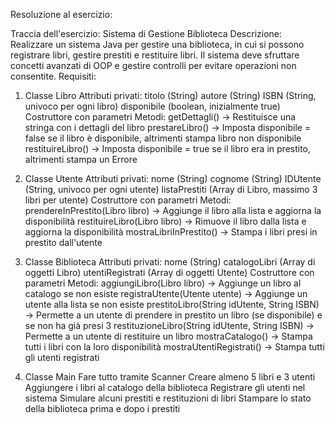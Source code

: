 Resoluzione al esercizio:


Traccia dell'esercizio: Sistema di Gestione Biblioteca
Descrizione:
Realizzare un sistema Java per gestire una biblioteca, in cui si possono registrare libri,
gestire prestiti e restituire libri.
 Il sistema deve sfruttare concetti avanzati di OOP e gestire controlli per evitare operazioni non consentite.
Requisiti:

1. Classe Libro
Attributi privati:
titolo (String)
autore (String)
ISBN (String, univoco per ogni libro)
disponibile (boolean, inizialmente true)
Costruttore con parametri
Metodi:
getDettagli() → Restituisce una stringa con i dettagli del libro
prestareLibro() → Imposta disponibile = false se il libro è disponibile, altrimenti stampa libro non disponibile
restituireLibro() → Imposta disponibile = true se il libro era in prestito, altrimenti stampa un Errore

2. Classe Utente
Attributi privati:
nome (String)
cognome (String)
IDUtente (String, univoco per ogni utente)
listaPrestiti (Array di Libro, massimo 3 libri per utente)
Costruttore con parametri
Metodi:
prendereInPrestito(Libro libro) → Aggiunge il libro alla lista e aggiorna la disponibilità
restituireLibro(Libro libro) → Rimuove il libro dalla lista e aggiorna la disponibilità
mostraLibriInPrestito() → Stampa i libri presi in prestito dall'utente

3. Classe Biblioteca
Attributi privati:
nome (String)
catalogoLibri (Array di oggetti Libro)
utentiRegistrati (Array di oggetti Utente)
Costruttore con parametri
Metodi:
aggiungiLibro(Libro libro) → Aggiunge un libro al catalogo se non esiste
registraUtente(Utente utente) → Aggiunge un utente alla lista se non esiste
prestitoLibro(String idUtente, String ISBN) → Permette a un utente di prendere in prestito un libro
                                                (se disponibile) e se non ha già presi 3
restituzioneLibro(String idUtente, String ISBN) → Permette a un utente di restituire un libro
mostraCatalogo() → Stampa tutti i libri con la loro disponibilità
mostraUtentiRegistrati() → Stampa tutti gli utenti registrati

4. Classe Main
Fare tutto tramite Scanner
Creare almeno 5 libri e 3 utenti
Aggiungere i libri al catalogo della biblioteca
Registrare gli utenti nel sistema
Simulare alcuni prestiti e restituzioni di libri
Stampare lo stato della biblioteca prima e dopo i prestiti
